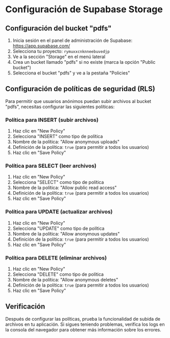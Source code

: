 # Configuración de Supabase Storage

## Configuración del bucket "pdfs"

1. Inicia sesión en el panel de administración de Supabase: https://app.supabase.com/
2. Selecciona tu proyecto: `rymuxxcnknneebuvedjp`
3. Ve a la sección "Storage" en el menú lateral
4. Crea un bucket llamado "pdfs" si no existe (marca la opción "Public bucket")
5. Selecciona el bucket "pdfs" y ve a la pestaña "Policies"

## Configuración de políticas de seguridad (RLS)

Para permitir que usuarios anónimos puedan subir archivos al bucket "pdfs", necesitas configurar las siguientes políticas:

### Política para INSERT (subir archivos)

1. Haz clic en "New Policy"
2. Selecciona "INSERT" como tipo de política
3. Nombre de la política: "Allow anonymous uploads"
4. Definición de la política: `true` (para permitir a todos los usuarios)
5. Haz clic en "Save Policy"

### Política para SELECT (leer archivos)

1. Haz clic en "New Policy"
2. Selecciona "SELECT" como tipo de política
3. Nombre de la política: "Allow public read access"
4. Definición de la política: `true` (para permitir a todos los usuarios)
5. Haz clic en "Save Policy"

### Política para UPDATE (actualizar archivos)

1. Haz clic en "New Policy"
2. Selecciona "UPDATE" como tipo de política
3. Nombre de la política: "Allow anonymous updates"
4. Definición de la política: `true` (para permitir a todos los usuarios)
5. Haz clic en "Save Policy"

### Política para DELETE (eliminar archivos)

1. Haz clic en "New Policy"
2. Selecciona "DELETE" como tipo de política
3. Nombre de la política: "Allow anonymous deletes"
4. Definición de la política: `true` (para permitir a todos los usuarios)
5. Haz clic en "Save Policy"

## Verificación

Después de configurar las políticas, prueba la funcionalidad de subida de archivos en tu aplicación. Si sigues teniendo problemas, verifica los logs en la consola del navegador para obtener más información sobre los errores.
